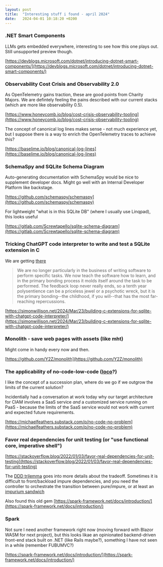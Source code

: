 ```yaml
---
layout: post
title:  "Interesting stuff i found - april 2024"
date:   2024-04-01 10:18:20 +0200
---
```

### .NET Smart Components
LLMs gets embedded everywhere, interesting to see how this one plays out. Still unsupported preview though.

[https://devblogs.microsoft.com/dotnet/introducing-dotnet-smart-components/](https://devblogs.microsoft.com/dotnet/introducing-dotnet-smart-components/)

### Observability Cost Crisis and Observability 2.0
As OpenTelemetry gains traction, these are good points from Charity Majors. We are defintely feeling the pains described with our current stacks (which are more like observability 0.5).

[https://www.honeycomb.io/blog/cost-crisis-observability-tooling](https://www.honeycomb.io/blog/cost-crisis-observability-tooling)

The concept of canonical log lines makes sense - not much experience yet, but I suppose there is a way to enrich the OpenTelemetry traces to achieve this?

[https://baselime.io/blog/canonical-log-lines](https://baselime.io/blog/canonical-log-lines)

### SchemaSpy and  SQLite Schema Diagram
Auto-generating documentation with SchemaSpy would be nice to supplement developer docs. Might go well with an Internal Developer Platform like backstage.

[https://github.com/schemaspy/schemaspy](https://github.com/schemaspy/schemaspy)

For lightweight "what is in this SQLite DB" (where I usually use Linqpad), this looks useful

[https://gitlab.com/Screwtapello/sqlite-schema-diagram](https://gitlab.com/Screwtapello/sqlite-schema-diagram)

### Tricking ChatGPT code interpreter to write and test a SQLite extension in C
We are getting [there](https://alphacentauri.fandom.com/wiki/Digital_Sentience)

>We are no longer particularly in the business of writing software to perform specific tasks. We now teach the software how to learn, and in the primary bonding process it molds itself around the task to be performed. The feedback loop never really ends, so a tenth year polysentience can be a priceless jewel or a psychotic wreck, but it is the primary bonding--the childhood, if you will--that has the most far-reaching repercussions.

[https://simonwillison.net/2024/Mar/23/building-c-extensions-for-sqlite-with-chatgpt-code-interpreter/](https://simonwillison.net/2024/Mar/23/building-c-extensions-for-sqlite-with-chatgpt-code-interpreter/)

### Monolith - save web pages with assets (like mht)
Might come in handy every now and then.

[https://github.com/Y2Z/monolith](https://github.com/Y2Z/monolith)

### The applicability of no-code-low-code ([loco](https://translate.google.com/?sl=es&tl=en&text=loco&op=translate)?)
I like the concept of a succession plan, where do we go if we outgrow the limits of the current solution?

Incidentially had a conversation at work today why our target architecture for CIAM involves a SaaS service _and_ a customized service running on PaaS - because the limits of the SaaS service would not work with current and expected future requirements.

[https://michaelfeathers.substack.com/p/no-code-no-problem](https://michaelfeathers.substack.com/p/no-code-no-problem)

### Favor real dependencies for unit testing (or "use functional core, imperative shell")
[https://stackoverflow.blog/2022/01/03/favor-real-dependencies-for-unit-testing](https://stackoverflow.blog/2022/01/03/favor-real-dependencies-for-unit-testing)

The [DDD trilemma](https://enterprisecraftsmanship.com/posts/domain-model-purity-completeness/) goes into more details about the tradeoff. Sometimes it is difficult to front/backload impure dependencies, and you need the controller to orchestrate the transition between pure/impure, or at least an [impurium sandwich](https://blog.ploeh.dk/2020/03/02/impureim-sandwich/)

Also found this old gem [https://spark-framework.net/docs/introduction/](https://spark-framework.net/docs/introduction/)

### Spark
Not sure I need another framework right now (moving forward with Blazor WASM for next project), but this looks likae an opinionated backend-driven front-end stack built on .NET (like Rails maybe?), something I have not seen in a while (remember FUBUMVC?)

[https://spark-framework.net/docs/introduction/](https://spark-framework.net/docs/introduction/)
